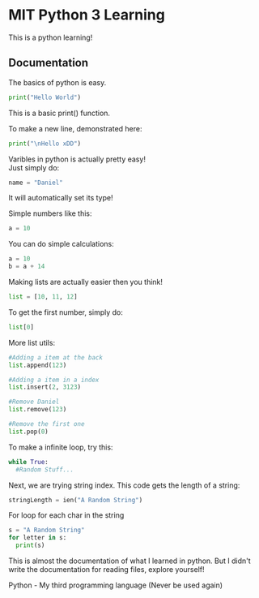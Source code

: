 # MIT Python 3 Learning
This is a python learning!

## Documentation
The basics of python is easy.
```python
print("Hello World")
```
This is a basic print() function.


To make a new line, demonstrated here:
```python
print("\nHello xDD")
```


Varibles in python is actually pretty easy!   
Just simply do:
```python
name = "Daniel"
```
It will automatically set its type!


Simple numbers like this:
```python
a = 10
```


You can do simple calculations:
```python
a = 10
b = a + 14
```


Making lists are actually easier then you think!
```python
list = [10, 11, 12]
```
To get the first number, simply do:
```python
list[0]
```


More list utils:
```python
#Adding a item at the back
list.append(123)

#Adding a item in a index
list.insert(2, 3123)

#Remove Daniel
list.remove(123)

#Remove the first one
list.pop(0)
```


To make a infinite loop, try this:
```python
while True:
  #Random Stuff...
```


Next, we are trying string index.
This code gets the length of a string:
```python
stringLength = ien("A Random String")
```


For loop for each char in the string
```python
s = "A Random String"
for letter in s:
  print(s)
```


This is almost the documentation of what I learned in python. But I didn't write the documentation for reading files, explore yourself!    

Python - My third programming language (Never be used again)
